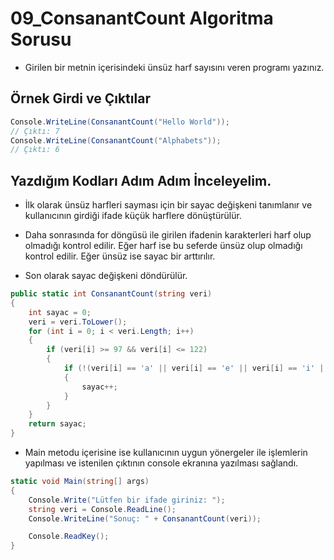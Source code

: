 # 09_ConsanantCount Algoritma Sorusu

* Girilen bir metnin içerisindeki ünsüz harf sayısını veren programı yazınız.

## Örnek Girdi ve Çıktılar

~~~ C#
Console.WriteLine(ConsanantCount("Hello World"));
// Çıktı: 7
Console.WriteLine(ConsanantCount("Alphabets"));
// Çıktı: 6
~~~

## Yazdığım Kodları Adım Adım İnceleyelim.

* İlk olarak ünsüz harfleri sayması için bir sayac değişkeni tanımlanır ve kullanıcının girdiği ifade küçük harflere dönüştürülür. 

* Daha sonrasında for döngüsü ile girilen ifadenin karakterleri harf olup olmadığı kontrol edilir. Eğer harf ise bu seferde ünsüz olup olmadığı kontrol edilir. Eğer ünsüz ise sayac bir arttırılır.

* Son olarak sayac değişkeni döndürülür.

~~~ C#
public static int ConsanantCount(string veri)
{
    int sayac = 0;
    veri = veri.ToLower();
    for (int i = 0; i < veri.Length; i++)
    {
        if (veri[i] >= 97 && veri[i] <= 122)
        {
            if (!(veri[i] == 'a' || veri[i] == 'e' || veri[i] == 'i' || veri[i] == 'o' || veri[i] == 'u' || veri[i] == 'ı' || veri[i] == 'ö' || veri[i] == 'ü'))
            {
                sayac++;
            }
        }
    }
    return sayac;
}
~~~

* Main metodu içerisine ise kullanıcının uygun yönergeler ile işlemlerin yapılması ve istenilen çıktının console ekranına yazılması sağlandı.

~~~ C#
static void Main(string[] args)
{
    Console.Write("Lütfen bir ifade giriniz: ");
    string veri = Console.ReadLine();
    Console.WriteLine("Sonuç: " + ConsanantCount(veri));

    Console.ReadKey();
}
~~~